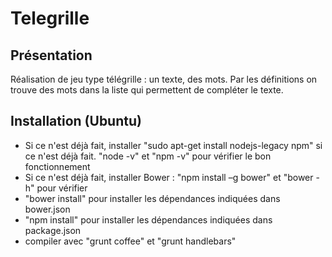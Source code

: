 Telegrille
==
Présentation
-

Réalisation de jeu type télégrille : un texte, des mots. Par les définitions on trouve des mots dans la liste qui permettent de compléter le texte.

Installation (Ubuntu)
-

* Si ce n'est déjà fait, installer "sudo apt-get install nodejs-legacy npm" si ce n'est déjà fait. "node -v" et "npm -v" pour vérifier le bon fonctionnement
* Si ce n'est déjà fait, installer Bower : "npm install –g bower" et "bower -h" pour vérifier
* "bower install" pour installer les dépendances indiquées dans bower.json
* "npm install" pour installer les dépendances indiquées dans package.json
* compiler avec "grunt coffee" et "grunt handlebars"
